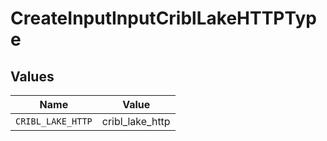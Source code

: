 # CreateInputInputCriblLakeHTTPType


## Values

| Name              | Value             |
| ----------------- | ----------------- |
| `CRIBL_LAKE_HTTP` | cribl_lake_http   |